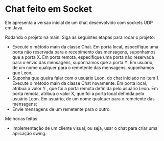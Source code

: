 # Chat feito em Socket

Ele apresenta a versao inicial de um  ̃chat desenvolvido com sockets UDP em Java.

Rodando o projeto na main:
Siga as seguintes etapas para rodar o projeto:
- Execute o método main da classe Chat. Em porta local, especifique uma porta não reservada para o recebimento das mensagens, suponhamos que a porta X. Em porta remota, especifique uma porta não reservada para o envio das mensagens, suponhamos que a porta Y. Em usuário, de um nome qualquer para o remetente das mensagens, suponhamos que Leon;
- Suponha que queira falar com o usuário Leon, do chat iniciado no item 1. Execute o método  main da classe Chat novamente. Em porta local, atribua o valor Y , que foi a porta remota definida pelo usuário Leon. Em porta remota, atribua o valor X, que foi a porta local definida
pelo usuário Leon. Em usuário, de um nome qualquer para o remetente das mensagens;
- Envie mensagens de um remetente para o outro.

Melhorias feitas:
- Implementação de um cliente visual, ou seja, usar o chat para criar uma aplicação swing.

